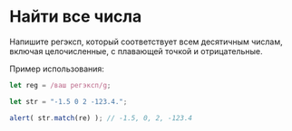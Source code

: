 # Найти все числа

Напишите регэксп, который соответствует всем десятичным числам, включая целочисленные, с плавающей точкой и отрицательные.

Пример использования:

```js
let reg = /ваш регэксп/g;

let str = "-1.5 0 2 -123.4.";

alert( str.match(re) ); // -1.5, 0, 2, -123.4
```
